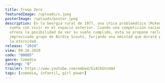 ```yaml
---
title: Troop Zero
featuredImage: /uploads/s.jpeg
posterImage: /uploads/poster.jpeg
description: En la Georgia rural de 1977, una chica problemática (Mckenna Grace)
  sueña con vivir en el espacio exterior. Cuando una competición nacional le
  ofrece la posibilidad de ver su sueño cumplido, ésta se propone reclutar a un
  improvisado grupo de Birdie Scouts, forjando una amistad que durará para toda
  la eternidad.
release: "2019"
view: 08-16-2020
code: "00005"
genre: Comedia
ranking: "8"
trailer: https://www.youtube.com/embed/Gi4C6GncmQ4
tags: [comedia, infantil, girl power]
---
```

